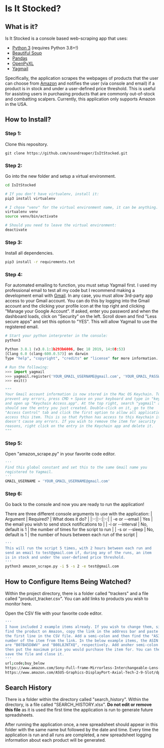 # Is It Stocked?

## What is it?
Is It Stocked is a console based web-scraping app that uses:
 - [Python 3](https://www.python.org/) (requires Python 3.8+!)
 - [Beautiful Soup](https://pypi.org/project/beautifulsoup4/)
 - [Pandas](https://pandas.pydata.org/)
 - [OpenPyXL](https://openpyxl.readthedocs.io/en/stable/)
 - [Yagmail](https://github.com/kootenpv/yagmail)

Specifically, the application scrapes the webpages of products that the user can choose from [Amazon](https://www.amazon.com/) and notifies the user (via console and email) if a product is in stock and under a user-defined price threshold. This is useful for assisting users in purchasing products that are commonly out-of-stock and combatting scalpers. Currently, this application only supports Amazon in the USA.

## How to Install?
### Step 1:
Clone this repository.
```git
git clone https://github.com/soundreaper/IsItStocked.git
```
### Step 2:
Go into the new folder and setup a virtual environment.
```bash
cd IsItStocked

# If you don't have virtualenv, install it:
pip3 install virtualenv

# I chose "venv" for the virtual environment name, it can be anything.
virtualenv venv
source venv/bin/activate

# Should you need to leave the virtual environment:
deactivate
```
### Step 3:
Install all dependencies.
```bash
pip3 install -r requirements.txt
```
### Step 4:
For automated emailing to function, you must setup Yagmail first. I used my professional email to test all my code but I recommend making a development email with [Gmail](https://mail.google.com/). In any case, you must allow 3rd-party app access to your Gmail account. You can do this by logging into the Gmail account and the clicking your profile icon at the top right and clicking "Manage your Google Account". If asked, enter you password and when the dashboard loads, click on "Security" on the left. Scroll down and find "Less secure apps" and set this option to "YES". This will allow Yagmail to use the registered email.
```python
# Start your python interpreter in the console:
python3

Python 3.8.1 (v3.8.1:1b293b6006, Dec 18 2019, 14:08:53)
[Clang 6.0 (clang-600.0.57)] on darwin
Type "help", "copyright", "credits" or "license" for more information.

# Run the following:
>>> import yagmail
>>> yagmail.register('YOUR_GMAIL_USERNAME@gmail.com', 'YOUR_GMAIL_PASSWORD')
>>> exit()

"""
Your Gmail account information is now stored in the Mac OS Keychain. To
prevent any errors, press CMD + Space on your keyboard and type in "keychain"
and open up "Keychain Access.app". At the top right, search "yagmail" and you
should see the entry you just created. Double-click on it, go to the
"Access Control" tab and click the first option to allow all applications to
access this item. This is so that Python has access to this Keychain item and
doesn't cause any errors. If you wish to remove the item for security
reasons, right click on the entry in the Keychain app and delete it.
"""
```
### Step 5:
Open "amazon_scrape.py" in your favorite code editor.
```python
'''
Find this global constant and set this to the same Gmail name you
registered to Yagmail.
'''
GMAIL_USERNAME = 'YOUR_GMAIL_USERNAME@gmail.com'
```
### Step 6:
Go back to the console and now you are ready to run the application!

There are three different console arguments to use with the application:
| Argument | Required? | What does it do? |
|:-:|:-:|:-:|
| -e or --email | Yes | the email you wish to send stock notifications to |
| -i or --interval | No, default is 1 | the number of times for the script to run |
| -s or --sleep | No, default is 1 | the number of hours between each run of the script |

```bash
'''
This will run the script 5 times, with 2 hours between each run and
send an email to test@gmail.com if, during any of the runs, an item
is in stock and under the user-defined price threshold.
'''
python3 amazon_scrape.py -i 5 -s 2 -e test@gmail.com
```

## How to Configure Items Being Watched?
Within the project directory, there is a folder called "trackers" and a file called "product_tracker.csv". You can add links to products you wish to monitor here.

Open the CSV file with your favorite code editor.
```bash
'''
I have included 2 example items already. If you wish to change them, simply
find the product on Amazon, copy the link in the address bar and paste it below
the first line in the CSV file. Add a semi-colon and then find the "ASIN"
number of the item from the link. In the below example items, the ASIN numbers
are "B07B45D8WV" and "B08L8JNTXQ", respectively. Add anoher semi-colon and
then put the maximum price you would purchase the item for. You can then
save the file and close it.
'''
url;code;buy_below
https://www.amazon.com/Sony-Full-frame-Mirrorless-Interchangeable-Lens-ILCE7M3K/dp/B07B45D8WV/ref=sr_1_1?dchild=1&keywords=sony+a7&qid=1614905465&sr=8-1;B07B45D8WV;1900
https://www.amazon.com/ASUS-Graphics-DisplayPort-Axial-Tech-2-9-Slot/dp/B08L8JNTXQ/ref=sr_1_11?dchild=1&keywords=rtx+3080&qid=1614904662&sr=8-11;B08L8JNTXQ;780
```

## Search History
There is a folder within the directory called "search_history". Within the directory, is a file called "SEARCH_HISTORY.xlsx". **Do not edit or remove this file** as it is used the first time the application is run to generate future spreadsheets.

After running the application once, a new spreadsheet should appear in this folder with the same name but followed by the date and time. Every time the application is run and all runs are completed, a new spreadsheet logging information about each product will be generated.